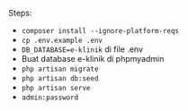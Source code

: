 Steps:

- ```composer install --ignore-platform-reqs```
- ```cp .env.example .env```
- ```DB_DATABASE=e-klinik``` di file .env
- Buat database e-klinik di phpmyadmin
- ```php artisan migrate```
- ```php artisan db:seed``` 
- ```php artisan serve``` 
- ```admin:password``` 